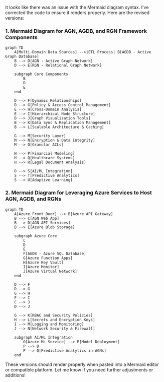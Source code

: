 It looks like there was an issue with the Mermaid diagram syntax. I've corrected the code to ensure it renders properly. Here are the revised versions:

### 1. **Mermaid Diagram for AGN, AGDB, and RGN Framework Components**

```mermaid
graph TD
    A[Multi-Domain Data Sources] -->|ETL Process| B[AGDB - Active Graph Database]
    B --> D[AGN - Active Graph Network]
    D --> E[RGN - Relational Graph Network]

    subgraph Core Components
        B
        D
        E
    end

    D --> F[Dynamic Relationships]
    D --> G[Policy & Access Control Management]
    E --> H[Cross-Domain Analysis]
    E --> I[Hierarchical Node Structure]
    D --> J[Graph Visualization Tools]
    B --> K[Data Sync & Replication Management]
    B --> L[Scalable Architecture & Caching]

    G --> M[Security Layer]
    M --> N[Encryption & Data Integrity]
    M --> O[Granular ACLs]
    
    H --> P[Financial Modeling]
    H --> Q[Healthcare Systems]
    H --> R[Legal Document Analysis]
    
    D --> S[AI/ML Integration]
    S --> T[Predictive Analytics]
    S --> U[Adaptive Learning]
```

### 2. **Mermaid Diagram for Leveraging Azure Services to Host AGN, AGDB, and RGNs**

```mermaid
graph TD
    A[Azure Front Door] --> B[Azure API Gateway]
    B --> C[AGN Web App]
    B --> D[AGN API Services]
    B --> E[Azure Blob Storage]

    subgraph Azure Core
        C
        D
        E
        F[AGDB - Azure SQL Database]
        G[Azure Function Apps]
        H[Azure Key Vault]
        I[Azure Monitor]
        J[Azure Virtual Network]
    end

    D --> F
    D --> G
    G --> H
    F --> I
    C --> J
    D --> J

    G --> K[RBAC and Security Policies]
    H --> L[Secrets and Encryption Keys]
    I --> M[Logging and Monitoring]
    J --> N[Network Security & Firewall]
    
    subgraph AI/ML Integration
        O[Azure ML Service] --> P[Model Deployment]
        P --> D
        P --> Q[Predictive Analytics in AGNs]
    end
```

These versions should render properly when pasted into a Mermaid editor or compatible platform. Let me know if you need further adjustments or additions!
